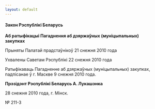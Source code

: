 ```yaml
---
layout: default
---
```


#### Закон Рэспублікі Беларусь

**Аб ратыфікацыі Пагаднення аб дзяржаўных (муніцыпальных) закупках**

Прыняты Палатай прадстаўнікоў 21 снежня 2010 года

Ухвалены Саветам Рэспублікі 22 снежня 2010 года

Ратыфікаваць Пагадненне аб дзяржаўных (муніцыпальных) закупках,
падпісанае ў г. Маскве 9 снежня 2010 года.

**Прэзідэнт Рэспублікі Беларусь А. Лукашэнка**

28 снежня 2010 года, г. Мінск.

№ 211-З

